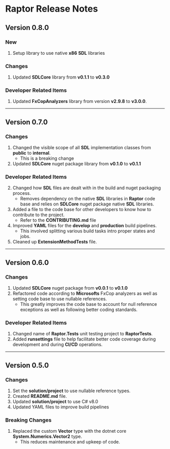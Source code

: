 # **Raptor Release Notes**

## **Version 0.8.0**

### **New**

1. Setup library to use native **x86** **SDL** libraries

### **Changes**

1. Updated **SDLCore** library from **v0.1.1** to **v0.3.0**

### **Developer Related Items**

1. Updated **FxCopAnalyzers** library from version **v2.9.8** to **v3.0.0**.

---

## **Version 0.7.0**

### **Changes**

1. Changed the visible scope of all **SDL** implementation classes from **public** to **internal**.
   * This is a breaking change
2. Updated **SDLCore** nuget package library from **v0.1.0** to **v0.1.1**

### **Developer Related Items**

2. Changed how **SDL** files are dealt with in the build and nuget packaging process.
   * Removes dependency on the native **SDL** libraries in **Raptor** code base and relies on **SDLCore** nuget package native **SDL** libraries.
3. Added a file to the code base for other developers to know how to contribute to the project.
   * Refer to the **CONTRIBUTING.md** file
4. Improved **YAML** files for the **develop** and **production** build pipelines.
   * This involved splitting various build tasks intro proper states and jobs.
5. Cleaned up **ExtensionMethodTests** file.

---

## **Version 0.6.0**

### **Changes**
1. Updated **SDLCore** nuget package from **v0.0.1** to **v0.1.0**
2. Refactored code according to **Microsofts** FxCop analyzers as well as setting code base to use nullable references.
   * This greatly improves the code base to account for null reference exceptions as well as following better coding standards.

### **Developer Related Items**
1. Changed name of **Raptor.Tests** unit testing project to **RaptorTests**.
2. Added **runsettings** file to help facilitate better code coverage during development and during **CI/CD** operations.

---

## **Version 0.5.0**

### **Changes**

1. Set the **solution/project** to use nullable reference types.
2. Created **README.md** file.
3. Updated **solution/project** to use C# v8.0
4. Updated YAML files to improve build pipelines

### **Breaking Changes**
1. Replaced the custom **Vector** type with the dotnet core **System.Numerics.Vector2** type.
   * This reduces maintenance and upkeep of code.
